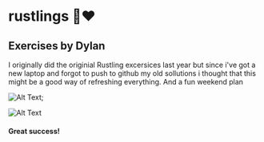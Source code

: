 # rustlings 🦀❤️ 

## Exercises by Dylan 

I originally did the originial Rustling excersices last year but since i've got a new laptop and forgot to push 
to github my old sollutions i thought that this might be a good way of refreshing everything. And a fun weekend plan

![Alt Text](https://media.giphy.com/media/uA8WItRYSRkfm/giphy.gif);

![Alt Text](https://media.giphy.com/media/Od0QRnzwRBYmDU3eEO/giphy.gif)  

#### Great success! 